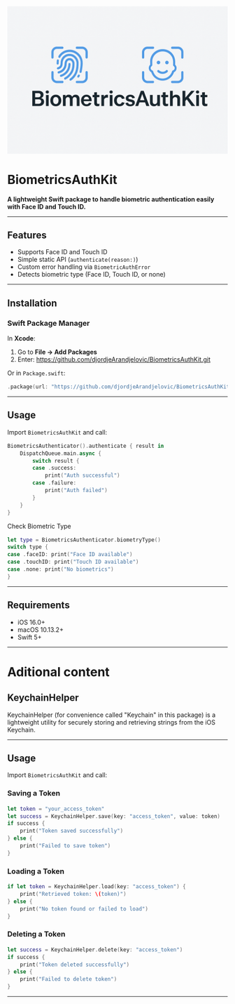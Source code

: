 ![BiometricsAuthKit](banner_.png)

# BiometricsAuthKit

**A lightweight Swift package to handle biometric authentication easily with Face ID and Touch ID.**

---

## Features

- Supports Face ID and Touch ID
- Simple static API (`authenticate(reason:)`)
- Custom error handling via `BiometricAuthError`
- Detects biometric type (Face ID, Touch ID, or none)

---

## Installation

### Swift Package Manager

In **Xcode**:

1. Go to **File → Add Packages**
2. Enter: https://github.com/djordjeArandjelovic/BiometricsAuthKit.git


Or in `Package.swift`:

```swift
.package(url: "https://github.com/djordjeArandjelovic/BiometricsAuthKit.git", from: "1.0.0")
```

---

## Usage

Import `BiometricsAuthKit` and call:

```swift
BiometricsAuthenticator().authenticate { result in
    DispatchQueue.main.async {
        switch result {
        case .success:
            print("Auth successful")
        case .failure:
            print("Auth failed")
        }
    }
}
```

Check Biometric Type

```swift
let type = BiometricsAuthenticator.biometryType()
switch type {
case .faceID: print("Face ID available")
case .touchID: print("Touch ID available")
case .none: print("No biometrics")
}
```

---

## Requirements

- iOS 16.0+
- macOS 10.13.2+
- Swift 5+

---

# Aditional content

## KeychainHelper
KeychainHelper (for convenience called "Keychain" in this package) is a lightweight utility for securely storing and retrieving strings from the iOS Keychain.

---

## Usage

Import `BiometricsAuthKit` and call:

### Saving a Token
```swift
let token = "your_access_token"
let success = KeychainHelper.save(key: "access_token", value: token)
if success {
    print("Token saved successfully")
} else {
    print("Failed to save token")
}
```

### Loading a Token
```swift
if let token = KeychainHelper.load(key: "access_token") {
    print("Retrieved token: \(token)")
} else {
    print("No token found or failed to load")
}
```

### Deleting a Token
```swift
let success = KeychainHelper.delete(key: "access_token")
if success {
    print("Token deleted successfully")
} else {
    print("Failed to delete token")
}
```
---

